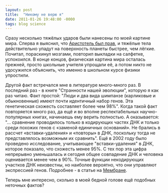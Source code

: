 ```yaml
---
layout: post
title:  "Никому не верю я"
date: 2011-01-26 19:48:00 -0000
tags: blog science
---
```


Сразу несколько тяжёлых ударов были нанесены по моей картине мира. Сперва я выяснил, что <a href="http://www.google.ru/url?sa=t&source=web&cd=1&ved=0CBcQFjAA&url=http%3A%2F%2Felementy.ru%2Flib%2F430756&ei=e-o_TdjLLc-WOuOesLMI&usg=AFQjCNG5K1JYYWuHmnRb3BlYNTQ7H6y3hw">Аристотель был прав</a>, и тяжёлые тела действительно упадут на поверхность планеты быстрее, чем лёгкие. Почитал, пораскинул мозгами, повторил выкладки на салфетке, успокоился. В конце концов, физическая картина мира осталась прежней, просто школьные учителя упрощали её, а потом никто не удосужился объяснить, что именно в школьном курсе физики упростили.

Другой факт встречался мне в литературе много-много раз. В последний раз - в книге "Странности нашей эволюции", которую я как раз читаю. Факт простой: "Люди и два вида шимпанзе (карликовые и обыкновенные) имеют почти идентичный набор генов. Эта генетическая схожесть составляет более чем 98%". Когда такой факт повторяется много раз, да ещё и во вполне респектабельных научно-популярных книгах, начинаешь ему верить полностью. А оказывается: "... сравнение проводилось только в кодирующих частях ДНК и только среди похожих генов с «заменой единичных оснований». Не брались в рассчет «вставки-удаления» и «повторы» в ДНК, поскольку тогда не представлялось возможным их сравнить". Ещё в 2002 году было проведено исследование, учитывающее "вставки-удаления" в ДНК, которое показало, что схожесть менее 95%. С тех пор эта цифра непрерывно уменьшалась и сегодня общее совпадение ДНК и человека оценивается менее чем в 90%. Точные функции некодирующих участков ДНК неизвестны, но наиболее вероятно, что они управляют экспрессией генов. Подробнее - в статье на <a href="http://www.membrana.ru/particle/15627">Мембране</a>. 

Теперь мне интересно, сколько в моей бедной голове ещё подобных неточных фактов?